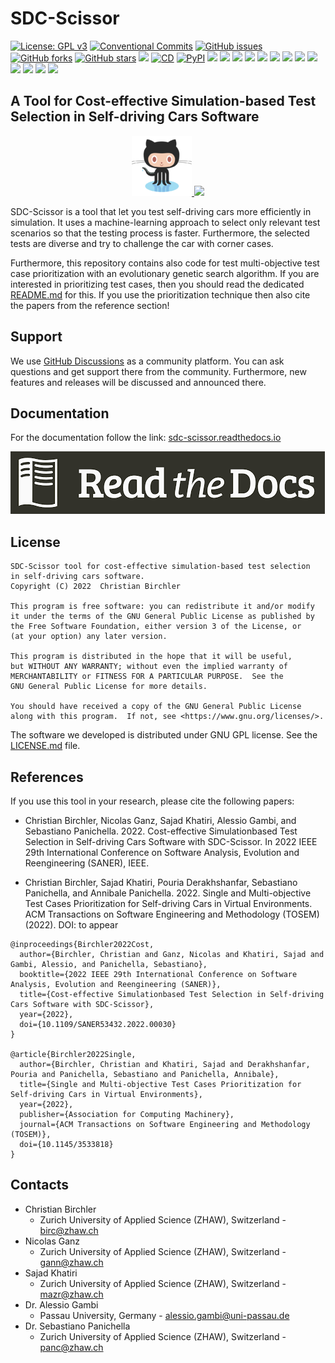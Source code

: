 # SDC-Scissor
[![License: GPL v3](https://img.shields.io/badge/License-GPLv3-blue.svg)](https://www.gnu.org/licenses/gpl-3.0)
[![Conventional Commits](https://img.shields.io/badge/Conventional%20Commits-1.0.0-%23FE5196?logo=conventionalcommits&logoColor=white)](https://conventionalcommits.org)
[![GitHub issues](https://img.shields.io/github/issues/ChristianBirchler/sdc-scissor)](https://github.com/ChristianBirchler/sdc-scissor/issues)
[![GitHub forks](https://img.shields.io/github/forks/ChristianBirchler/sdc-scissor)](https://github.com/ChristianBirchler/sdc-scissor/network)
[![GitHub stars](https://img.shields.io/github/stars/ChristianBirchler/sdc-scissor)](https://github.com/ChristianBirchler/sdc-scissor/stargazers)
[![](https://github.com/ChristianBirchler/sdc-scissor/actions/workflows/ci.yml/badge.svg)](https://github.com/ChristianBirchler/sdc-scissor/actions/workflows/ci.yml)
[![CD](https://github.com/ChristianBirchler/sdc-scissor/actions/workflows/cd.yml/badge.svg)](https://github.com/ChristianBirchler/sdc-scissor/actions/workflows/cd.yml)
[![PyPI](https://img.shields.io/pypi/v/sdc-scissor)](https://pypi.org/project/sdc-scissor/)
[![](https://readthedocs.org/projects/sdc-scissor/badge)](https://sdc-scissor.readthedocs.io)
[![](https://img.shields.io/badge/code%20style-black-000000.svg)](https://black.readthedocs.io/)
[![](https://sonarcloud.io/api/project_badges/measure?project=ChristianBirchler_sdc-scissor&metric=alert_status)](https://sonarcloud.io/summary/overall?id=ChristianBirchler_sdc-scissor)
[![](https://sonarcloud.io/api/project_badges/measure?project=ChristianBirchler_sdc-scissor&metric=ncloc)](https://sonarcloud.io/summary/overall?id=ChristianBirchler_sdc-scissor)
[![](https://sonarcloud.io/api/project_badges/measure?project=ChristianBirchler_sdc-scissor&metric=coverage)](https://sonarcloud.io/summary/overall?id=ChristianBirchler_sdc-scissor)
[![](https://sonarcloud.io/api/project_badges/measure?project=ChristianBirchler_sdc-scissor&metric=sqale_index)](https://sonarcloud.io/summary/overall?id=ChristianBirchler_sdc-scissor)
[![](https://sonarcloud.io/api/project_badges/measure?project=ChristianBirchler_sdc-scissor&metric=reliability_rating)](https://sonarcloud.io/summary/overall?id=ChristianBirchler_sdc-scissor)
[![](https://sonarcloud.io/api/project_badges/measure?project=ChristianBirchler_sdc-scissor&metric=duplicated_lines_density)](https://sonarcloud.io/summary/overall?id=ChristianBirchler_sdc-scissor)
[![](https://sonarcloud.io/api/project_badges/measure?project=ChristianBirchler_sdc-scissor&metric=vulnerabilities)](https://sonarcloud.io/summary/overall?id=ChristianBirchler_sdc-scissor)
[![](https://sonarcloud.io/api/project_badges/measure?project=ChristianBirchler_sdc-scissor&metric=bugs)](https://sonarcloud.io/summary/overall?id=ChristianBirchler_sdc-scissor)
[![](https://sonarcloud.io/api/project_badges/measure?project=ChristianBirchler_sdc-scissor&metric=security_rating)](https://sonarcloud.io/summary/overall?id=ChristianBirchler_sdc-scissor)
[![](https://sonarcloud.io/api/project_badges/measure?project=ChristianBirchler_sdc-scissor&metric=sqale_rating)](https://sonarcloud.io/summary/overall?id=ChristianBirchler_sdc-scissor)
[![](https://sonarcloud.io/api/project_badges/measure?project=ChristianBirchler_sdc-scissor&metric=code_smells)](https://sonarcloud.io/summary/overall?id=ChristianBirchler_sdc-scissor)

## A Tool for Cost-effective Simulation-based Test Selection in Self-driving Cars Software
<div style="text-align: center;">
<a href="https://github.com/ChristianBirchler/sdc-scissor">
<img src="https://raw.githubusercontent.com/ChristianBirchler/sdc-scissor/main/docs/images/github_logo_icon.png">
</a>
<a href="https://sonarcloud.io/summary/overall?id=ChristianBirchler_sdc-scissor">
<img src="https://sonarcloud.io/images/project_badges/sonarcloud-black.svg">
</a>
</div>

SDC-Scissor is a tool that let you test self-driving cars more efficiently in simulation. It uses a machine-learning
approach to select only relevant test scenarios so that the testing process is faster. Furthermore, the selected tests
are diverse and try to challenge the car with corner cases.

Furthermore, this repository contains also code for test multi-objective test case prioritization with an evolutionary
genetic search algorithm. If you are interested in prioritizing test cases, then you should read the dedicated
[README.md](https://github.com/ChristianBirchler/sdc-scissor/blob/main/sdc_scissor/sdc_prioritizer/testPrioritization/README.md)
for this. If you use the prioritization technique then also cite the papers from the reference section!

## Support
We use [GitHub Discussions](https://github.com/ChristianBirchler/sdc-scissor/discussions) as a community platform. You
can ask questions and get support there from the community. Furthermore, new features and releases will be discussed and
announced there.

## Documentation
For the documentation follow the link: [sdc-scissor.readthedocs.io](https://sdc-scissor.readthedocs.io/en/latest/)

[![](https://raw.githubusercontent.com/ChristianBirchler/sdc-scissor/main/docs/images/readthedocs.png)](https://sdc-scissor.readthedocs.io/en/latest/)

## License
```{code-block} text
SDC-Scissor tool for cost-effective simulation-based test selection
in self-driving cars software.
Copyright (C) 2022  Christian Birchler

This program is free software: you can redistribute it and/or modify
it under the terms of the GNU General Public License as published by
the Free Software Foundation, either version 3 of the License, or
(at your option) any later version.

This program is distributed in the hope that it will be useful,
but WITHOUT ANY WARRANTY; without even the implied warranty of
MERCHANTABILITY or FITNESS FOR A PARTICULAR PURPOSE.  See the
GNU General Public License for more details.

You should have received a copy of the GNU General Public License
along with this program.  If not, see <https://www.gnu.org/licenses/>.
```

The software we developed is distributed under GNU GPL license. See the
[LICENSE.md](https://github.com/ChristianBirchler/sdc-scissor/blob/main/LICENSE.md) file.

## References
If you use this tool in your research, please cite the following papers:

* Christian Birchler, Nicolas Ganz, Sajad Khatiri, Alessio Gambi, and Sebastiano Panichella. 2022. Cost-effective
Simulationbased Test Selection in Self-driving Cars Software with SDC-Scissor. In 2022 IEEE 29th International
Conference on Software Analysis, Evolution and Reengineering (SANER), IEEE.

* Christian Birchler, Sajad Khatiri, Pouria Derakhshanfar, Sebastiano Panichella, and Annibale Panichella. 2022.
Single and Multi-objective Test Cases Prioritization for Self-driving Cars in Virtual Environments. ACM Transactions on
Software Engineering and Methodology (TOSEM) (2022). DOI: to appear

```{code-block} bibtex
@inproceedings{Birchler2022Cost,
  author={Birchler, Christian and Ganz, Nicolas and Khatiri, Sajad and Gambi, Alessio, and Panichella, Sebastiano},
  booktitle={2022 IEEE 29th International Conference on Software Analysis, Evolution and Reengineering (SANER)},
  title={Cost-effective Simulationbased Test Selection in Self-driving Cars Software with SDC-Scissor},
  year={2022},
  doi={10.1109/SANER53432.2022.00030}
}

@article{Birchler2022Single,
  author={Birchler, Christian and Khatiri, Sajad and Derakhshanfar, Pouria and Panichella, Sebastiano and Panichella, Annibale},
  title={Single and Multi-objective Test Cases Prioritization for Self-driving Cars in Virtual Environments},
  year={2022},
  publisher={Association for Computing Machinery},
  journal={ACM Transactions on Software Engineering and Methodology (TOSEM)},
  doi={10.1145/3533818}
}
```

## Contacts
* Christian Birchler
    * Zurich University of Applied Science (ZHAW), Switzerland - birc@zhaw.ch
* Nicolas Ganz
    * Zurich University of Applied Science (ZHAW), Switzerland - gann@zhaw.ch
* Sajad Khatiri
    * Zurich University of Applied Science (ZHAW), Switzerland - mazr@zhaw.ch
* Dr. Alessio Gambi
    * Passau University, Germany - alessio.gambi@uni-passau.de
* Dr. Sebastiano Panichella
    * Zurich University of Applied Science (ZHAW), Switzerland - panc@zhaw.ch
